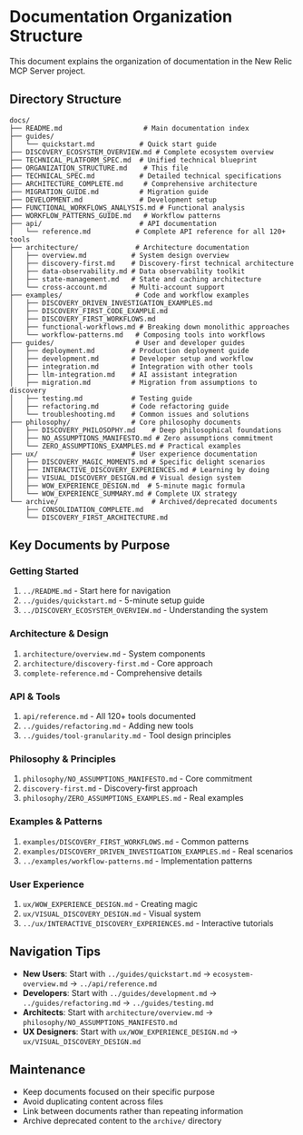 # Documentation Organization Structure

This document explains the organization of documentation in the New Relic MCP Server project.

## Directory Structure

```
docs/
├── README.md                    # Main documentation index
├── guides/
│   └── quickstart.md           # Quick start guide
├── DISCOVERY_ECOSYSTEM_OVERVIEW.md # Complete ecosystem overview
├── TECHNICAL_PLATFORM_SPEC.md  # Unified technical blueprint
├── ORGANIZATION_STRUCTURE.md    # This file
├── TECHNICAL_SPEC.md           # Detailed technical specifications
├── ARCHITECTURE_COMPLETE.md     # Comprehensive architecture
├── MIGRATION_GUIDE.md          # Migration guide
├── DEVELOPMENT.md              # Development setup
├── FUNCTIONAL_WORKFLOWS_ANALYSIS.md # Functional analysis
├── WORKFLOW_PATTERNS_GUIDE.md   # Workflow patterns
├── api/                        # API documentation
│   └── reference.md           # Complete API reference for all 120+ tools
├── architecture/              # Architecture documentation
│   ├── overview.md           # System design overview
│   ├── discovery-first.md    # Discovery-first technical architecture
│   ├── data-observability.md # Data observability toolkit
│   ├── state-management.md   # State and caching architecture
│   └── cross-account.md      # Multi-account support
├── examples/                  # Code and workflow examples
│   ├── DISCOVERY_DRIVEN_INVESTIGATION_EXAMPLES.md
│   ├── DISCOVERY_FIRST_CODE_EXAMPLE.md
│   ├── DISCOVERY_FIRST_WORKFLOWS.md
│   ├── functional-workflows.md # Breaking down monolithic approaches
│   └── workflow-patterns.md   # Composing tools into workflows
├── guides/                    # User and developer guides
│   ├── deployment.md         # Production deployment guide
│   ├── development.md        # Developer setup and workflow
│   ├── integration.md        # Integration with other tools
│   ├── llm-integration.md    # AI assistant integration
│   ├── migration.md          # Migration from assumptions to discovery
│   ├── testing.md            # Testing guide
│   ├── refactoring.md        # Code refactoring guide
│   └── troubleshooting.md    # Common issues and solutions
├── philosophy/               # Core philosophy documents
│   ├── DISCOVERY_PHILOSOPHY.md    # Deep philosophical foundations
│   ├── NO_ASSUMPTIONS_MANIFESTO.md # Zero assumptions commitment
│   └── ZERO_ASSUMPTIONS_EXAMPLES.md # Practical examples
├── ux/                       # User experience documentation
│   ├── DISCOVERY_MAGIC_MOMENTS.md # Specific delight scenarios
│   ├── INTERACTIVE_DISCOVERY_EXPERIENCES.md # Learning by doing
│   ├── VISUAL_DISCOVERY_DESIGN.md # Visual design system
│   ├── WOW_EXPERIENCE_DESIGN.md  # 5-minute magic formula
│   └── WOW_EXPERIENCE_SUMMARY.md # Complete UX strategy
└── archive/                       # Archived/deprecated documents
    ├── CONSOLIDATION_COMPLETE.md
    └── DISCOVERY_FIRST_ARCHITECTURE.md
```

## Key Documents by Purpose

### Getting Started
1. `../README.md` - Start here for navigation
2. `../guides/quickstart.md` - 5-minute setup guide
3. `../DISCOVERY_ECOSYSTEM_OVERVIEW.md` - Understanding the system

### Architecture & Design
1. `architecture/overview.md` - System components
2. `architecture/discovery-first.md` - Core approach
3. `complete-reference.md` - Comprehensive details

### API & Tools
1. `api/reference.md` - All 120+ tools documented
2. `../guides/refactoring.md` - Adding new tools
3. `../guides/tool-granularity.md` - Tool design principles

### Philosophy & Principles
1. `philosophy/NO_ASSUMPTIONS_MANIFESTO.md` - Core commitment
2. `discovery-first.md` - Discovery-first approach
3. `philosophy/ZERO_ASSUMPTIONS_EXAMPLES.md` - Real examples

### Examples & Patterns
1. `examples/DISCOVERY_FIRST_WORKFLOWS.md` - Common patterns
2. `examples/DISCOVERY_DRIVEN_INVESTIGATION_EXAMPLES.md` - Real scenarios
3. `../examples/workflow-patterns.md` - Implementation patterns

### User Experience
1. `ux/WOW_EXPERIENCE_DESIGN.md` - Creating magic
2. `ux/VISUAL_DISCOVERY_DESIGN.md` - Visual system
3. `../ux/INTERACTIVE_DISCOVERY_EXPERIENCES.md` - Interactive tutorials

## Navigation Tips

- **New Users**: Start with `../guides/quickstart.md` → `ecosystem-overview.md` → `../api/reference.md`
- **Developers**: Start with `../guides/development.md` → `../guides/refactoring.md` → `../guides/testing.md`
- **Architects**: Start with `architecture/overview.md` → `philosophy/NO_ASSUMPTIONS_MANIFESTO.md`
- **UX Designers**: Start with `ux/WOW_EXPERIENCE_DESIGN.md` → `ux/VISUAL_DISCOVERY_DESIGN.md`

## Maintenance

- Keep documents focused on their specific purpose
- Avoid duplicating content across files
- Link between documents rather than repeating information
- Archive deprecated content to the `archive/` directory